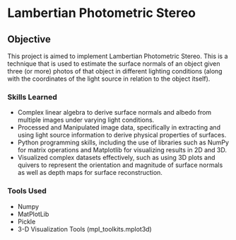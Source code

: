 # Lambertian Photometric Stereo

## Objective

This project is aimed to implement Lambertian Photometric Stereo. This is a technique that is used to estimate the surface normals of an object given three (or more) photos of that object in different lighting conditions (along with the coordinates of the light source in relation to the object itself).

### Skills Learned

-  Complex linear algebra to derive surface normals and albedo from multiple images under varying light conditions.
-  Processed and Manipulated image data, specifically in extracting and using light source information to derive physical properties of surfaces.
-  Python programming skills, including the use of libraries such as NumPy for matrix operations and Matplotlib for visualizing results in 2D and 3D.
-  Visualized complex datasets effectively, such as using 3D plots and quivers to represent the orientation and magnitude of surface normals as well as depth maps for surface reconstruction.

### Tools Used

- Numpy
- MatPlotLib
- Pickle
- 3-D Visualization Tools (mpl_toolkits.mplot3d)
